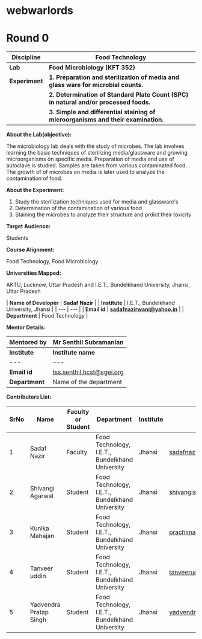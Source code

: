 # webwarlords
# Round 0

| **Discipline** | **Food Technology** |
| --- | --- |
| **Lab** | **Food Microbiology (KFT 352)** |
| **Experiment** | **1. Preparation and sterilization of media and glass ware for microbial counts.** |
| | **2. Determination of Standard Plate Count (SPC) in natural and/or processed foods.** |
| | **3. Simple and differential staining of microorganisms and their examination.** |

**About the Lab(objective):**

The microbiology lab deals with the study of microbes. The lab involves learning the basic techniques of sterilizing media/glassware and growing microorganisms on specific media. Preparation of media and use of autoclave is studied. Samples are taken from various contaminated food. The growth of of microbes on media is later used to analyze the contamination of food.

**About the Experiment:**

1. Study the sterilization techniques used for media and glassware&#39;s
2. Determination of the contamination of various food
3. Staining the microbes to analyze their structure and prdict their toxicity

**Target Audience:**

Students

**Course Alignment:**

Food Technology, Food Microbiology

**Universities Mapped:**

AKTU, Lucknow, Uttar Pradesh and I.E.T., Bundelkhand University, Jhansi, Uttar Pradesh

| **Name of Developer** | **Sadaf Nazir** |
| **Institute** | I.E.T., Bundelkhand University, Jhansi |
| --- | --- |
| **Email id** | [**sadafnazirwani@yahoo.in**](mailto:sadafnazirwani@yahoo.in) |
| **Department** | Food Technology |


**Mentor Details:**

| **Mentored by** | **Mr Senthil Subramanian** |
| --- | --- |
| **Institute** | **Institute name** |
| --- | --- |
| **Email id** | [tss.senthil.hcst@sgei.org](mailto:tss.senthil.hcst@sgei.org) |
| **Department** | Name of the department |

**Contributors List:**

| **SrNo** | **Name** | **Faculty or Student** | **Department** | **Institute** | **Email id** |
| --- | --- | --- | --- | --- | --- |
| 1 | Sadaf Nazir | Faculty | Food Technology, I.E.T., Bundelkhand University | Jhansi | sadafnazirwani@yahoo.in |
| 2 | Shivangi Agarwal | Student | Food Technology, I.E.T., Bundelkhand University | Jhansi | shivangishivi2899@gmail.com |
| 3 | Kunika Mahajan | Student | Food Technology, I.E.T., Bundelkhand University | Jhansi | prachimahajan4@gmail.com |
| 4 | Tanveer uddin | Student | Food Technology, I.E.T., Bundelkhand University | Jhansi | tanveeruddini.nizami9@gmail.com |
| 5 | Yadvendra Pratap Singh | Student | Food Technology, I.E.T., Bundelkhand University | Jhansi | yadvendra11ps@gmail.com |
